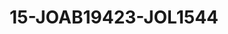 ---
title: 15-JOAB19423-JOL1544
image: /v1543919832/viterbo/15-JOAB19423-JOL1544.jpg
brand: jolie
layout: vestito
---